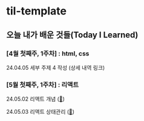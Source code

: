 # til-template

## 오늘 내가 배운 것들(Today I Learned)

### [4월 첫째주, 1주차] : html, css

24.04.05 세부 주제 4 작성 (상세 내역 링크)


### [5월 첫째주, 1주차] : 리액트

24.05.02 리액트 개념 ([🌱](https://github.com/HeungY/Today-I-Learned/blob/main/May/2024-05-02.md))

24.05.03 리액트 상태관리 ([🌱](https://github.com/HeungY/Today-I-Learned/blob/main/May/2024-05-03.md))
